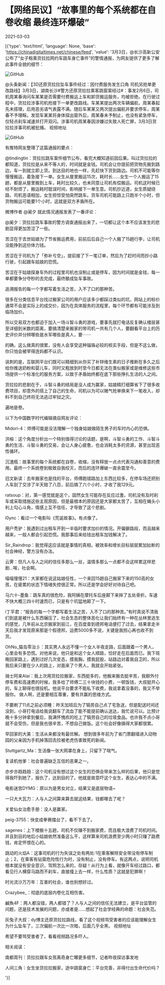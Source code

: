 # 【网络民议】“故事里的每个系统都在自卷收缩 最终连环爆破”

2021-03-03

[{'type': 'text/html', 'language': None, 'base': 'https://chinadigitaltimes.net/chinese/feed', 'value': '3月3日，@长沙高新公安 公布了“女子租乘货拉拉网约车跳车身亡事件”的警情通报，为网友提供了更多了解此事件全貌的细节：

![GitHub](https://chinadigitaltimes.net/chinese/files/2021/03/image-1614762768746.png)



@头条新闻：【3D还原货拉拉坠车事件经过：因付费服务发生口角 司机另抢单更改路线】3月3日，湖南长沙#警方还原货拉拉乘客跳窗案经过#：事发2月6日，司机周某春询问车某某是否需要付费搬运上车和卸货搬运服务，均被拒绝。在行驶过程中，货拉拉涉事司机抢接下一单更改路线。车某某提出两次车辆偏航，周某春起先未搭理，后用恶劣语气表露不满。随后车某某又两次提出偏航并要求停车，周某春不予理睬。发现车某某将身体探出窗外后，周某春未予制止，也没有紧急停车，仅轻点刹车减速并打开双闪。涉事司机周某春因涉嫌过失致人死亡罪，3月3日货拉拉涉事司机被批捕。 视频地址



![GitHub](https://chinadigitaltimes.net/chinese/files/2021/03/image-1614774169986.png)

有推特网友整理了这篇通报的要点：



@tindingtin：货拉拉跳车案件细节公布，看完大概知道前因后果。叫过货拉拉的都知道，货拉拉是从来不等人的，时间就是金钱。司机会让你提前把货物先搬到路边，车一到就立即上货。到达目的地也一样，先赶快下货到路边。司机不可能等你慢慢搬运，着急接下一单。女生从屋里搬运15次，耗时长……女生一个人搬运了15趟，都是从屋里搬到上车，耗时比较久，也未同意让司机有偿搬运。司机这时候已经不耐烦了，搬运耗时耽误时间，影响接下一单生意。司机抄近道，女生质疑绕路，司机恶语相加，女生担惊受怕突然跳车。货车司机可能路上只跑半个小时，但货物搬运可能要1个小时，这就是双方矛盾所在。



微博作者 @阑夕 就此情况通报发表了一番评论：



@阑夕：货拉拉跳车事故的警方调查通报出来了，一切都让这个本不应该发生的悲剧显得更加苦涩了一些。

苦涩在于去世姑娘为了节省搬运费用，前前后后自己一个人搬了15趟行李，让司机没能挣到这份体力钱。

苦涩在于司机为了「弥补亏空」，提前接了下一笔订单，然后为了赶时间而抄小路行驶，引起跟车姑娘的恐慌。

苦涩在于姑娘探身车外的过程里司机也没制止或是停车，因为时间就是金钱，每一单都要争分夺秒的去完成，最终酿成坠车事故。

追溯报告的每一个字都写着生活之苦，入不了口的那种苦。

很多在分类信息平台找过搬家公司的用户应该多少都踩过类似的坑，网站上的标价通常不会是实际上的成交价，因为在具体服务的流程里，每个环节都有可能涉及到临场加价。

所以交易双方也都迫于加入一场斗智斗勇的游戏，要事先就打电话反复确认楼层甚至详细到米数的距离，要搞清楚来搬家的带司机一共有几个人，要翻看平台上的历史评价并分辨哪些是水军哪些是真人，要⋯⋯

的确，这么做真的很累，没有人会享受这种锱铢必较的核实手段，但是不这么做，你只怕会被宰得连妈都不认识。

讽刺的是，互联网平台们既可以精细到从你买了补锌维生素的日子推断在多久之后给你推送奶粉和婴儿车，同时又粗放到时至今日都无法在类似搬家或是维修这些市场提供一个标准化的服务方案，以致于矛盾始终都在底下那些挣扎生活的人之间。

货拉拉的悲剧在于，斗智斗勇的结局是没人成为赢家，姑娘精打细算省下了很多收费项目，却意外的搭上了自己的生命，司机以为可以赌气抢单换来下一笔收入，却料不到自己终将无法逃过牢狱之灾。

遍地是卷。



以下为中国数字时代编辑摘自网友评论：



Midori-4：师傅可能是没法理解一个独身姑娘做陌生男子的车时内心的恐惧。

洪榕：这个角度分析出一个特别值得讨论的话题，是啊，斗智斗勇的工作、斗智斗勇的生活、斗智斗勇的交易，会让人身心疲惫，也会消耗太多的资源，甚至出现恶性循环。

沉渣瓶：故事里的每个系统都在自卷，收缩，没有释放一点点代表沟通和善意的费用。最终一个系统卷到极致自我绞灭，而后的连环爆破一直余震至今。

旧文新读：去年搬家也是找的平台，师傅跑错路加上东西比较多，在停车场还把别人车刮了交涉了半天赔了八百，前后搞了六个小时，才收了我129元。

ratsoup：对，第一感觉就是这个，固然女生可能存在反应过激，司机没有及时刹车或采取措施这些主观原因，但是最根本的原因还是大家都太苦了，互相在蝇头小利上勾心斗角，情感上互不信任，才导致了这个悲剧。

l0ync：看过一个电影叫《荒诞故事》。有点像了。

用户秃驴：我遇到过出租车开到一半临时要求加价的情况。开偏僻路段，而且越来越来，一般人都会引起恐慌。我那事后来给钱出租车加钱解决了。

Sir_Raindrop：我觉得这应该就是事情的真相，被效率和增长目标层层累加扯断的社会神经，警方没有办法。

云霁：但凡人与人之间的信任多那么一丝，温情多那么一点都不会这样累这样悲剧…唉，社会啊。

喵喵慢慢21：大家都在说这姑娘任性，一个来回15趟自己搬家下来的150高的女孩，在疲累的状态下情绪失控很正常。所以还是学会好好对待自己吧。

马六十-墨鱼：跳车真的很危险，我阿姨在摩托车后座颠下来摔了五处骨折。车速不快大概三四十时速而已，只是有个坑猛地颠了一下。

i丁平君：“报告的每一个字都写着生活之苦，入不了口的那种苦。”有时真说不清我们到底是被什么东西辗压了，社会生态的整体恶化让我们始终有一种在丛林里逃生的感觉，几年前从北京搬家到丽江，在百度查到德邦电话便打了过去，结果拿走半天后我才发现原来那是个假德邦，运费5000多不说，关键是我担心再也收不到货。

OhNo_猫岛零治彡：其实男人永远不懂一个女人半夜走路，后面跟着一个男人，心里会有多恐慌。对他来说，他只是和这个女人顺路，恰好走在后面而已。我下班晚回家路上，遇到过好几次变态，摸我胸，摸我屁股，站路边对着我自卫的，所以我后来只要在少人的路上，对面来了个男人，我就会开始紧张。

骑士阿来Alai：我上次用货拉拉搬家，东西挺多的，他搬来搬去挺辛苦，我额外付停车费和高速费的时候，我多给了师傅二三十块钱的小费，一顿饭钱，大叔挺开心的，车上聊得也很投机。他说平台要求不能私下收费，我说拿着没事的，我又不举报你。  做人啊，还是要相互尊重，要有共赢的思维方式。

不要刷了11点之前必须睡：昨天加班后为了犒劳自己点了宅急送，但是配送时间还没到，小哥打电话给我说翻车了流血了能不能提前确认送达，我忙说可以。比预计晚十多分钟拿到餐后，我满怀愧疚的吃上了犒劳自己的垃圾食品。也许我不点小哥就不会受伤，但是我也很辛苦，不想自己做饭。这个社会好像搞得大家都很累。

早回家的大美：生活从来都没有最优解。 想到很多年前为了省门票翻墙进入动物园的父亲因为手机掉落回去捡被老虎伤害致死的新闻。

Stuttgartz_Ma：生活像一张大网罩在身上，只留下了喘气。

复读机他爹：社会普遍缺乏互信的恶果之一。

亦步亦趋趋趋：这个司机没有想过这个女生的恐惧会带来怎么样的后果，他只是觉得我吓到她了，报仇了，达到目的了。他就是故意吓这个女生，表达心中的不满。

电影迷宫DYMG：原以为是男女对立，结果又是底层物语~

一只大大瓦力：人与人之间算来算去就这结果，钱都哪去了呢？

关爱仙女治愈手册：没人是赢家。

peig-3755：快变成拳赛擂台了，看不下去了。

sagenes：上下楼搬十五趟，司机不仅赚不到搬家费，而且极大浪费了司机时间。并且到目的地后小姑娘依然准备这么干，这样算来司机浪费至少两小时只赚了路费钱，肯定怀恨在心的。

跳动的火焰A：这事司机的行为失误之处有两处:1在乘客解除安全带没有停车制止；2，在乘客有钻窗危险性行为时，没有制止，没有停车。有这两点，说明司机根本就没有安全意识，驾照怎么来的，存疑！从行为上看，就像开车经过路口，都看见行人横穿马路而不刹车，直接撞上去一样，什么性质？这就是犯罪啊！

时光流沙万万年：互害的社会，谁也别想好过。

Crazybee_：彻底的底层内卷化互相伤害。

鹹魚4F：两人都没错，两人都错了？人与人之间的信任无法建立，是平台监管的问题，还是技术发展的问题，亦或者是……想起了社会学经典的命题：社会失范。

灰兔子大叔：dy博主还原货拉拉路线，看了这个视频骂受害者的应该能理解女生为什么坠车了，三次偏航一次比一次暗，后面几乎全黑。 视频地址



希望不要骂受害者了，看看视频路况多吓人。 

相关阅读：





南都周刊｜货拉拉跟车女孩离奇身亡曝更多细节，记者昨夜探访事发地





人间三角｜女生坐货拉拉搬家，途中跳窗身亡：平台完善，非得付出生命代价吗？



'}]